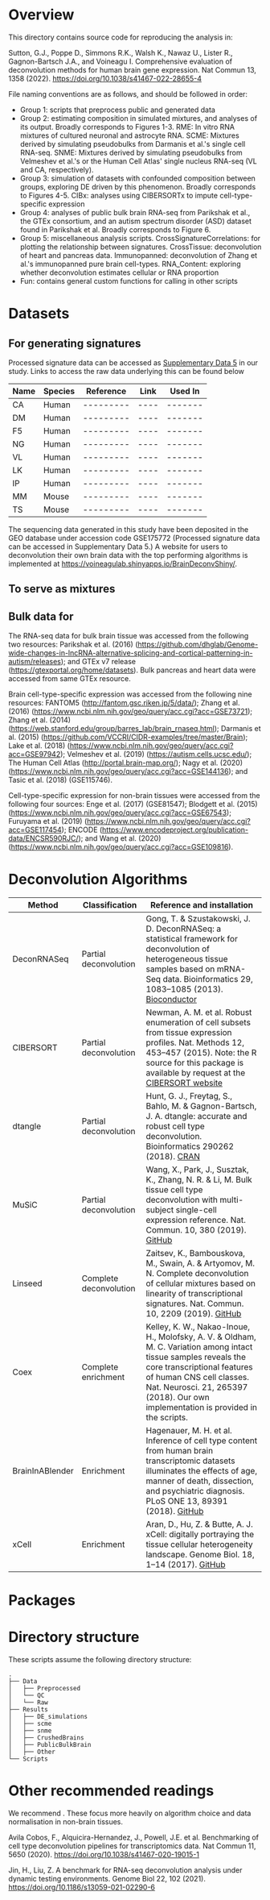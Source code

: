# Overview
This directory contains source code for reproducing the analysis in:

Sutton, G.J., Poppe D., Simmons R.K., Walsh K., Nawaz U., Lister R., Gagnon-Bartsch J.A., and Voineagu I. Comprehensive evaluation of deconvolution methods for human brain gene expression. Nat Commun 13, 1358 (2022). https://doi.org/10.1038/s41467-022-28655-4

File naming conventions are as follows, and should be followed in order:
- Group 1: scripts that preprocess public and generated data 
- Group 2: estimating composition in simulated mixtures, and analyses of its output. Broadly corresponds to Figures 1-3. RME: In vitro RNA mixtures of cultured neuronal and astrocyte RNA. SCME: Mixtures derived by simulating pseudobulks from Darmanis et al.'s single cell RNA-seq. SNME: Mixtures derived by simulating pseudobulks from Velmeshev et al.'s or the Human Cell Atlas' single nucleus RNA-seq (VL and CA, respectively).
- Group 3: simulation of datasets with confounded composition between groups, exploring DE driven by this phenomenon. Broadly corresponds to Figures 4-5. CIBx: analyses using CIBERSORTx to impute cell-type-specific expression
- Group 4: analyses of public bulk brain RNA-seq from Parikshak et al., the GTEx consortium, and an autism spectrum disorder (ASD) dataset found in Parikshak et al. Broadly corresponds to Figure 6.
- Group 5: miscellaneous analysis scripts. CrossSignatureCorrelations: for plotting the relationship between signatures. CrossTissue: deconvolution of heart and pancreas data. Immunopanned: deconvolution of Zhang et al.'s immunopanned pure brain cell-types. RNA_Content: exploring whether deconvolution estimates cellular or RNA proportion
- Fun: contains general custom functions for calling in other scripts

# Datasets
## For generating signatures
Processed signature data can be accessed as [Supplementary Data 5](https://static-content.springer.com/esm/art%3A10.1038%2Fs41467-022-28655-4/MediaObjects/41467_2022_28655_MOESM8_ESM.xlsx) in our study. Links to access the raw data underlying this can be found below

| Name  | Species | Reference | Link | Used In | 
| ----- | ------- | --------- | ---- | ------- |
| CA | Human | --------- | ---- | ------- |
| DM | Human | --------- | ---- | ------- |
| F5 | Human | --------- | ---- | ------- |
| NG | Human | --------- | ---- | ------- |
| VL | Human | --------- | ---- | ------- |
| LK | Human | --------- | ---- | ------- |
| IP | Human | --------- | ---- | ------- |
| MM | Mouse | --------- | ---- | ------- |
| TS | Mouse | --------- | ---- | ------- |




The sequencing data generated in this study have been deposited in the GEO database under accession code GSE175772 (Processed signature data can be accessed in Supplementary Data 5.) A website for users to deconvolution their own brain data with the top performing algorithms is implemented at https://voineagulab.shinyapps.io/BrainDeconvShiny/.

## To serve as mixtures


## Bulk data for 
The RNA-seq data for bulk brain tissue was accessed from the following two resources: Parikshak et al. (2016) (https://github.com/dhglab/Genome-wide-changes-in-lncRNA-alternative-splicing-and-cortical-patterning-in-autism/releases); and GTEx v7 release (https://gtexportal.org/home/datasets). Bulk pancreas and heart data were accessed from same GTEx resource.

Brain cell-type-specific expression was accessed from the following nine resources: FANTOM5 (http://fantom.gsc.riken.jp/5/data/); Zhang et al. (2016) (https://www.ncbi.nlm.nih.gov/geo/query/acc.cgi?acc=GSE73721); Zhang et al. (2014) (https://web.stanford.edu/group/barres_lab/brain_rnaseq.html); Darmanis et al. (2015) (https://github.com/VCCRI/CIDR-examples/tree/master/Brain); Lake et al. (2018) (https://www.ncbi.nlm.nih.gov/geo/query/acc.cgi?acc=GSE97942); Velmeshev et al. (2019) (https://autism.cells.ucsc.edu/); The Human Cell Atlas (http://portal.brain-map.org/); Nagy et al. (2020) (https://www.ncbi.nlm.nih.gov/geo/query/acc.cgi?acc=GSE144136); and Tasic et al. (2018) (GSE115746).

Cell-type-specific expression for non-brain tissues were accessed from the following four sources: Enge et al. (2017) (GSE81547); Blodgett et al. (2015) (https://www.ncbi.nlm.nih.gov/geo/query/acc.cgi?acc=GSE67543); Furuyama et al. (2019) (https://www.ncbi.nlm.nih.gov/geo/query/acc.cgi?acc=GSE117454); ENCODE (https://www.encodeproject.org/publication-data/ENCSR590RJC/); and Wang et al. (2020) (https://www.ncbi.nlm.nih.gov/geo/query/acc.cgi?acc=GSE109816).

# Deconvolution Algorithms

| Method  | Classification | Reference and installation | 
| ------- | -------------- | -------------------------- |
| DeconRNASeq  | Partial deconvolution  | Gong, T. & Szustakowski, J. D. DeconRNASeq: a statistical framework for deconvolution of heterogeneous tissue samples based on mRNA-Seq data. Bioinformatics 29, 1083–1085 (2013). [Bioconductor](https://www.bioconductor.org/packages/release/bioc/html/DeconRNASeq.html) |
| CIBERSORT  | Partial deconvolution  | Newman, A. M. et al. Robust enumeration of cell subsets from tissue expression profiles. Nat. Methods 12, 453–457 (2015). Note: the R source for this package is available by request at the [CIBERSORT website](https://cibersortx.stanford.edu/)  |
| dtangle  | Partial deconvolution  | Hunt, G. J., Freytag, S., Bahlo, M. & Gagnon-Bartsch, J. A. dtangle: accurate and robust cell type deconvolution. Bioinformatics 290262 (2018). [CRAN](https://cran.r-project.org/web/packages/dtangle/index.html)|
| MuSiC  | Partial deconvolution  | Wang, X., Park, J., Susztak, K., Zhang, N. R. & Li, M. Bulk tissue cell type deconvolution with multi-subject single-cell expression reference. Nat. Commun. 10, 380 (2019). [GitHub](https://xuranw.github.io/MuSiC/articles/MuSiC.html)|
| Linseed  | Complete deconvolution  | Zaitsev, K., Bambouskova, M., Swain, A. & Artyomov, M. N. Complete deconvolution of cellular mixtures based on linearity of transcriptional signatures. Nat. Commun. 10, 2209 (2019). [GitHub](https://github.com/ctlab/LinSeed)|
| Coex  | Complete enrichment  | Kelley, K. W., Nakao-Inoue, H., Molofsky, A. V. & Oldham, M. C. Variation among intact tissue samples reveals the core transcriptional features of human CNS cell classes. Nat. Neurosci. 21, 265397 (2018). Our own implementation is provided in the scripts. |
| BrainInABlender  | Enrichment  | Hagenauer, M. H. et al. Inference of cell type content from human brain transcriptomic datasets illuminates the effects of age, manner of death, dissection, and psychiatric diagnosis. PLoS ONE 13, 89391 (2018). [GitHub](https://github.com/hagenaue/BrainInABlender)|
| xCell  | Enrichment  | Aran, D., Hu, Z. & Butte, A. J. xCell: digitally portraying the tissue cellular heterogeneity landscape. Genome Biol. 18, 1–14 (2017). [GitHub](https://github.com/dviraran/xCell)|

# Packages


# Directory structure
These scripts assume the following directory structure:

```
.
├── Data
│   ├── Preprocessed
│   └── QC
│   └── Raw
├── Results
│   ├── DE_simulations
│   ├── scme 
│   ├── snme 
│   ├── CrushedBrains 
│   ├── PublicBulkBrain
│   ├── Other 
└── Scripts
```



# Other recommended readings
We recommend .
These focus more heavily on algorithm choice and data normalisation in non-brain tissues.

Avila Cobos, F., Alquicira-Hernandez, J., Powell, J.E. et al. Benchmarking of cell type deconvolution pipelines for transcriptomics data. Nat Commun 11, 5650 (2020). https://doi.org/10.1038/s41467-020-19015-1

Jin, H., Liu, Z. A benchmark for RNA-seq deconvolution analysis under dynamic testing environments. Genome Biol 22, 102 (2021). https://doi.org/10.1186/s13059-021-02290-6


